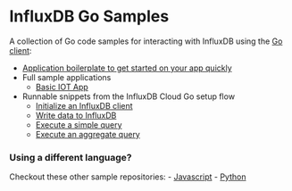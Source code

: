 # InfluxDB Go Samples

A collection of Go code samples for interacting with InfluxDB using the [Go client](https://github.com/influxdata/influxdb-client-go):

- [Application boilerplate to get started on your app quickly](/cmd/boilerplate)
- Full sample applications
    - [Basic IOT App](/cmd/iot_app)
- Runnable snippets from the InfluxDB Cloud Go setup flow
    - [Initialize an InfluxDB client](/cmd/initialize_client)
    - [Write data to InfluxDB](/cmd/write_data)
    - [Execute a simple query](/cmd/execute_a_simple_query)
    - [Execute an aggregate query](/cmd/execute_an_aggregate_query)

### Using a different language?

Checkout these other sample repositories:
    - [Javascript](placeholder)
    - [Python](placeholder)